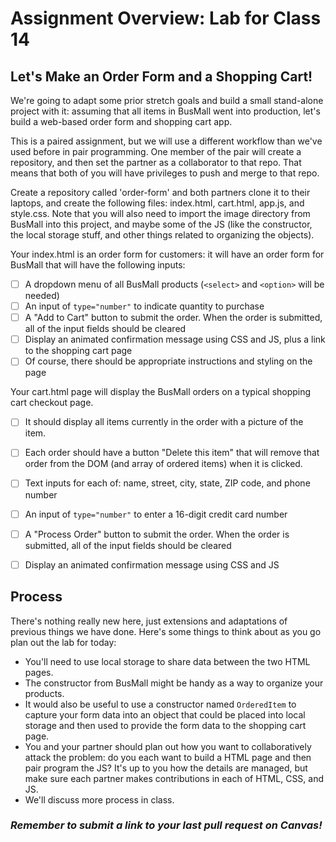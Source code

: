# Assignment Overview: Lab for Class 14

## Let's Make an Order Form and a Shopping Cart!

We're going to adapt some prior stretch goals and build a small stand-alone project with it: assuming that all items in BusMall went into production, let's build a web-based order form and shopping cart app.

This is a paired assignment, but we will use a different workflow than we've used before in pair programming. One member of the pair will create a repository, and then set the partner as a collaborator to that repo. That means that both of you will have privileges to push and merge to that repo.

Create a repository called 'order-form' and both partners clone it to their laptops, and create the following files: index.html, cart.html, app.js, and style.css. Note that you will also need to import the image directory from BusMall into this project, and maybe some of the JS (like the constructor, the local storage stuff, and other things related to organizing the objects).

Your index.html is an order form for customers: it will have an order form for BusMall that will have the following inputs:

  -[ ] A dropdown menu of all BusMall products (`<select>` and `<option>` will be needed)
  - [ ] An input of `type="number"` to indicate quantity to purchase
  - [ ] A "Add to Cart" button to submit the order. When the order is submitted, all of the input fields should be cleared
  - [ ] Display an animated confirmation message using CSS and JS, plus a link to the shopping cart page
  - [ ] Of course, there should be appropriate instructions and styling on the page

  Your cart.html page will display the BusMall orders on a typical shopping cart checkout page.
  
  - [ ] It should display all items currently in the order with a picture of the item.
  - [ ] Each order should have a button "Delete this item" that will remove that order from the DOM (and array of ordered items) when it is clicked.
  - [ ] Text inputs for each of: name, street, city, state, ZIP code, and phone number
  - [ ] An input of `type="number"` to enter a 16-digit credit card number
  - [ ] A "Process Order" button to submit the order. When the order is submitted, all of the input fields should be cleared
  - [ ] Display an animated confirmation message using CSS and JS


## Process

There's nothing really new here, just extensions and adaptations of previous things we have done. Here's some things to think about as you go plan out the lab for today:

- You'll need to use local storage to share data between the two HTML pages.
- The constructor from BusMall might be handy as a way to organize your products.
- It would also be useful to use a constructor named `OrderedItem` to capture your form data into an object that could be placed into local storage and then used to provide the form data to the shopping cart page.
- You and your partner should plan out how you want to collaboratively attack the problem: do you each want to build a HTML page and then pair program the JS? It's up to you how the details are managed, but make sure each partner makes contributions in each of HTML, CSS, and JS.
- We'll discuss more process in class.

### *Remember to submit a link to your last pull request on Canvas!*
